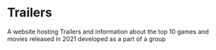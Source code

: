 # Trailers
A website hosting Trailers and information about the top 10 games and movies released in 2021 developed as a part of a group
